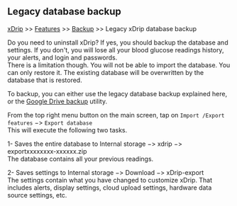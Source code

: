 ## Legacy database backup  
[xDrip](../README.md) >> [Features](./Features_page.md) >> [Backup](./Backup.md) >> Legacy xDrip database backup  
  
Do you need to uninstall xDrip?  If yes, you should backup the database and settings.  If you don't, you will lose all your blood glucose readings history, your alerts, and login and passwords.  
There is a limitation though.  You will not be able to import the database.  You can only restore it.  The existing database will be overwritten by the database that is restored.  

To backup, you can either use the legacy database backup explained here, or the [Google Drive backup](./GoogleDriveBackup.md) utility.    
  
From the top right menu button on the main screen, tap on `Import /Export features` &#8722;> `Export database`  
This will execute the following two tasks.  
  
1- Saves the entire database to Internal storage &#8722;> xdrip &#8722;> exportxxxxxxxx-xxxxxx.zip  
The database contains all your previous readings.  
  
2- Saves settings to Internal storage &#8722;> Download &#8722;> xDrip-export  
The settings contain what you have changed to customize xDrip.  That includes alerts, display settings, cloud upload settings, hardware data source settings, etc.  

  
